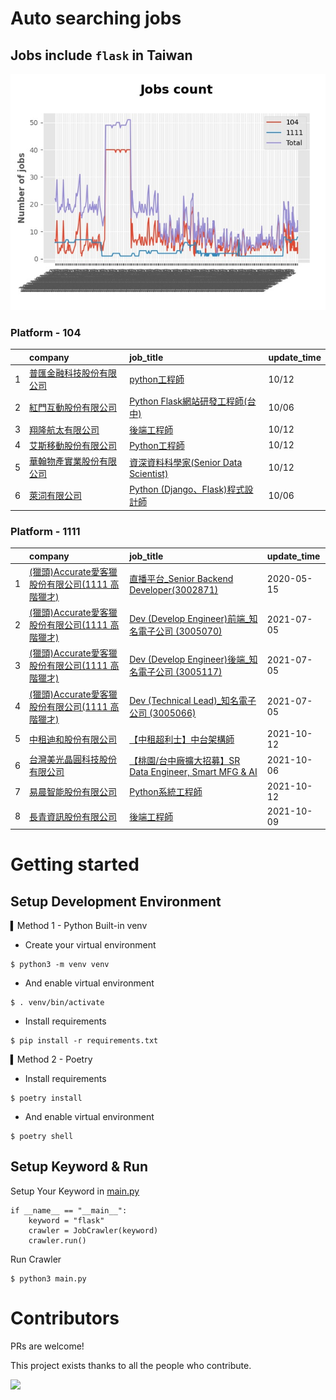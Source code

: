 # Auto searching jobs

## Jobs include `flask` in Taiwan 

 ![image](./doc/plot_img.jpg)


### Platform - 104


|    | company                                                                           | job_title                                                                                   | update_time   |
|---:|:----------------------------------------------------------------------------------|:--------------------------------------------------------------------------------------------|:--------------|
|  1 | [普匯金融科技股份有限公司](https://www.104.com.tw/company/1a2x6bkhzg?jobsource=jolist_a_date) | [python工程師](https://www.104.com.tw/job/7ark5?jobsource=jolist_a_date)                       | 10/12         |
|  2 | [紅門互動股份有限公司](https://www.104.com.tw/company/oh4m67k?jobsource=jolist_b_relevance) | [Python Flask網站研發工程師(台中)](https://www.104.com.tw/job/6kf9h?jobsource=jolist_b_relevance)    | 10/06         |
|  3 | [翔隆航太有限公司](https://www.104.com.tw/company/1a2x6bli84?jobsource=jolist_a_date)     | [後端工程師](https://www.104.com.tw/job/77kox?jobsource=jolist_a_date)                           | 10/12         |
|  4 | [艾斯移動股份有限公司](https://www.104.com.tw/company/cv8shww?jobsource=jolist_a_date)      | [Python工程師](https://www.104.com.tw/job/6nml7?jobsource=jolist_a_date)                       | 10/12         |
|  5 | [華翰物產實業股份有限公司](https://www.104.com.tw/company/10xb8hsw?jobsource=jolist_a_date)   | [資深資料科學家(Senior Data Scientist)](https://www.104.com.tw/job/72vx2?jobsource=jolist_a_date)  | 10/12         |
|  6 | [萊泀有限公司](https://www.104.com.tw/company/1a2x6blg3t?jobsource=jolist_b_relevance)  | [Python (Django、Flask)程式設計師](https://www.104.com.tw/job/7cs5e?jobsource=jolist_b_relevance) | 10/06         |

### Platform - 1111


|    | company                                                                    | job_title                                                                             | update_time   |
|---:|:---------------------------------------------------------------------------|:--------------------------------------------------------------------------------------|:--------------|
|  1 | [(獵頭)Accurate愛客獵股份有限公司(1111 高階獵才)](https://www.1111.com.tw/corp/69647966/) | [直播平台_Senior Backend Developer(3002871)](https://www.1111.com.tw/job/85960420/)       | 2020-05-15    |
|  2 | [(獵頭)Accurate愛客獵股份有限公司(1111 高階獵才)](https://www.1111.com.tw/corp/69647966/) | [Dev (Develop Engineer)前端_知名電子公司 (3005070)](https://www.1111.com.tw/job/97460023/)    | 2021-07-05    |
|  3 | [(獵頭)Accurate愛客獵股份有限公司(1111 高階獵才)](https://www.1111.com.tw/corp/69647966/) | [Dev (Develop Engineer)後端_知名電子公司 (3005117)](https://www.1111.com.tw/job/97460074/)    | 2021-07-05    |
|  4 | [(獵頭)Accurate愛客獵股份有限公司(1111 高階獵才)](https://www.1111.com.tw/corp/69647966/) | [Dev (Technical Lead)_知名電子公司 (3005066)](https://www.1111.com.tw/job/97459998/)        | 2021-07-05    |
|  5 | [中租迪和股份有限公司](https://www.1111.com.tw/corp/2850037/)                        | [【中租超利士】中台架構師](https://www.1111.com.tw/job/97507405/)                                 | 2021-10-12    |
|  6 | [台灣美光晶圓科技股份有限公司](https://www.1111.com.tw/corp/9622349/)                    | [【桃園/台中廠擴大招募】SR Data Engineer, Smart MFG & AI](https://www.1111.com.tw/job/97430508/) | 2021-10-06    |
|  7 | [易晨智能股份有限公司](https://www.1111.com.tw/corp/73144996/)                       | [Python系統工程師](https://www.1111.com.tw/job/97456467/)                                  | 2021-10-12    |
|  8 | [長青資訊股份有限公司](https://www.1111.com.tw/corp/71694811/)                       | [後端工程師](https://www.1111.com.tw/job/85012186/)                                        | 2021-10-09    |



# Getting started
## Setup Development Environment
▍Method 1 - Python Built-in venv

- Create your virtual environment
```
$ python3 -m venv venv
```
- And enable virtual environment
```
$ . venv/bin/activate
```
- Install requirements
```
$ pip install -r requirements.txt 
```

▍Method 2 - Poetry
- Install requirements
```
$ poetry install
```
- And enable virtual environment
```
$ poetry shell
```

## Setup Keyword & Run

Setup Your Keyword in [main.py](./main.py#L88)
```
if __name__ == "__main__":
    keyword = "flask"
    crawler = JobCrawler(keyword)
    crawler.run()
```

Run Crawler
```
$ python3 main.py
```

# Contributors
PRs are welcome!

This project exists thanks to all the people who contribute.

<a href="https://github.com/hsuanchi/auto-search-flask-job/graphs/contributors">
  <img src="https://contrib.rocks/image?repo=hsuanchi/auto-search-flask-job"/>
</a>
